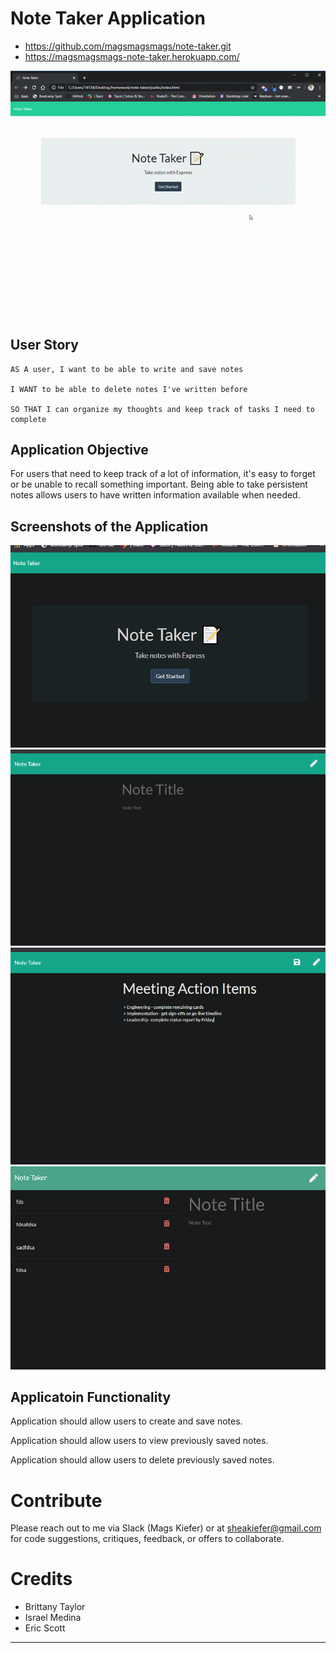 # Note Taker Application
* https://github.com/magsmagsmags/note-taker.git
* https://magsmagsmags-note-taker.herokuapp.com/


![Screenshot](/assets/browser-screenshot.gif)

## User Story 
```
AS A user, I want to be able to write and save notes

I WANT to be able to delete notes I've written before

SO THAT I can organize my thoughts and keep track of tasks I need to complete
```


## Application Objective

For users that need to keep track of a lot of information, it's easy to forget or be unable to recall something important. Being able to take persistent notes allows users to have written information available when needed.


## Screenshots of the Application

![Screenshot](/public/assets/screenshot1.png)
![Screenshot](/public/assets/screenshot2.png)
![Screenshot](/public/assets/screenshot3.png)
![Screenshot](/public/assets/screenshot4.png)


## Applicatoin Functionality

Application should allow users to create and save notes.

Application should allow users to view previously saved notes.

Application should allow users to delete previously saved notes.


# Contribute
Please reach out to me via Slack (Mags Kiefer) or at sheakiefer@gmail.com for code suggestions, critiques, feedback, or offers to collaborate. 


# Credits

* Brittany Taylor
* Israel Medina
* Eric Scott

- - -
